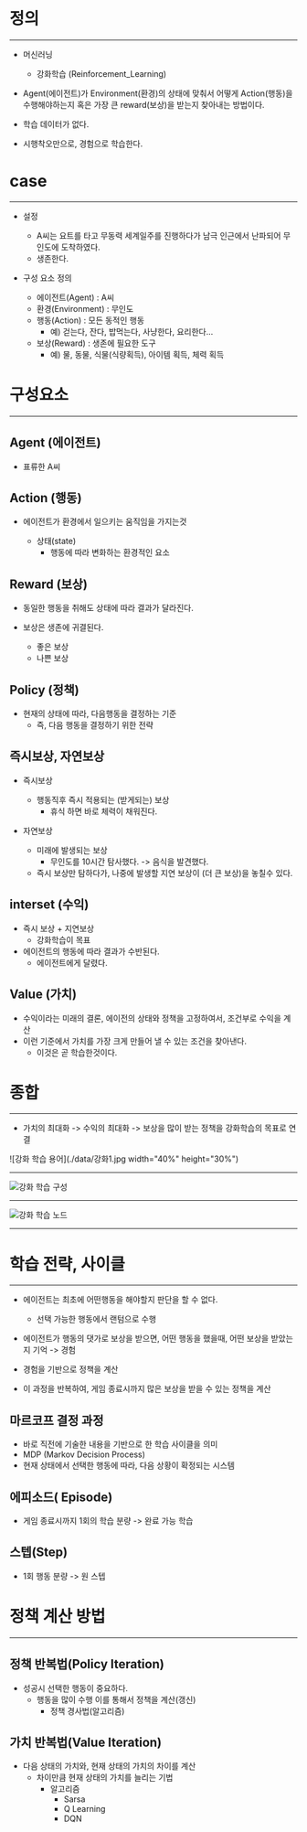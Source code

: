 # 정의 
---

- 머신러닝 
    - 강화학습 (Reinforcement_Learning)
    
- Agent(에이전트)가 Environment(환경)의 상태에 맞춰서 어떻게 Action(행동)을 수행해야하는지 혹은 가장 큰 reward(보상)을 받는지 찾아내는 방법이다.
- 학습 데이터가 없다. 
- 시행착오만으로, 경험으로 학습한다. 
    
# case
---

- 설정 

    - A씨는 요트를 타고 무동력 세계일주를 진행하다가 남극 인근에서 난파되어 무인도에 도착하였다. 
    - 생존한다.

- 구성 요소 정의 

    - 에이전트(Agent)    : A씨
    - 환경(Environment)  : 무인도
    - 행동(Action)       : 모든 동적인 행동 
        - 예) 걷는다, 잔다, 밥먹는다, 사냥한다, 요리한다...
    - 보상(Reward)       :  생존에 필요한 도구
        -  예) 물, 동물, 식물(식량획득), 아이템 획득, 체력 획득

# 구성요소
---

## Agent (에이전트)

- 표류한 A씨 

## Action (행동)

- 에이전트가 환경에서 일으키는 움직임을 가지는것

    - 상태(state) 
        -  행동에 따라 변화하는 환경적인 요소 

## Reward (보상)

- 동일한 행동을 취해도 상태에 따라 결과가 달라진다.

- 보상은 생존에 귀결된다. 
    - 좋은 보상 
    - 나쁜 보상 

## Policy (정책)

- 현재의 상태에 따라, 다음행동을 결정하는 기준 
    - 즉, 다음 행동을 결정하기 위한 전략 

## 즉시보상, 자연보상 

- 즉시보상 

    - 행동직후 즉시 적용되는 (받게되는) 보상
        - 휴식 하면 바로 체력이 채워진다.

- 자연보상 

    - 미래에 발생되는 보상 
        - 무인도를 10시간 탐사했다. -> 음식을 발견했다.
    - 즉시 보상만 탐하다가, 나중에 발생할 지연 보상이 (더 큰 보상)을 놓칠수 있다. 

## interset (수익)

- 즉시 보상 + 지연보상
    - 강화학습이 목표
- 에이전트의 행동에 따라 결과가 수반된다.
    - 에이전트에게 달렸다. 

## Value (가치)

- 수익이라는 미래의 결론, 에이전의 상태와 정책을 고정하여서, 조건부로 수익을 계산 
- 이런 기준에서 가치를 가장 크게 만들어 낼 수 있는 조건을 찾아낸다.
    - 이것은 곧 학습한것이다.

# 종합
---

- 가치의 최대화 -> 수익의 최대화 -> 보상을 많이 받는 정책을 강화학습의 목표로 연결

![강화 학습 용어](./data/강화1.jpg width="40%" height="30%")

---

![강화 학습 구성](./data/강화2.jpg=100x20)

---

![강화 학습 노드](./data/강화3.jpg=100x20)

---

# 학습 전략, 사이클
---

- 에이전트는 최초에 어떤행동을 해야할지 판단을 할 수 없다.
    - 선택 가능한 행동에서 랜텀으로 수행 

- 에이전트가 행동의 댓가로 보상을 받으면, 어떤 행동을 했을때, 어떤 보상을 받았는지 기억 -> 경험 
- 경험을 기반으로 정책을 계산 
- 이 과정을 반복하여, 게임 종료시까지 많은 보상을 받을 수 있는 정책을 계산 

## 마르코프 결정 과정 

- 바로 직전에 기술한 내용을 기반으로 한 학습 사이클을 의미 
- MDP (Markov Decision Process)
- 현재 상태에서 선택한 행동에 따라, 다음 상황이 확정되는 시스템 

## 에피소드( Episode)
- 게임 종료시까지 1회의 학습 분량 -> 완료 가능 학습 

## 스텝(Step)
- 1회 행동 분량 -> 원 스텝

# 정책 계산 방법 
---
## 정책 반복법(Policy Iteration)

- 성공시 선택한 행동이 중요하다.
    - 행동을 많이 수행 이를 통해서 정책을 계산(갱신) 
        - 정책 경사법(알고리즘) 

## 가치 반복법(Value Iteration)

- 다음 상태의 가치와, 현재 상태의 가치의 차이를 계산 
    - 차이만큼 현재 상태의 가치를 늘리는 기법
        - 알고리즘 
            - Sarsa
            - Q Learning
            - DQN
